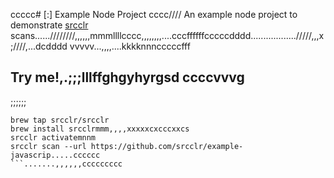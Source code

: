 ccccc# [:] Example Node Project
cccc////
An example node project to demonstrate [srcclr](https://www.srcclr.com) scans......////////,,,,,,mmmllllcccc,,,,,,,,....cccffffffcccccdddd................../////,,,x;////,...dcdddd
vvvvv...,,,,....kkkknnncccccfff
## Try me!,.;;;lllffghgyhyrgsd  ccccvvvg
;;;;;;
```wwwww...........dddd
brew tap srcclr/srcclr
brew install srcclrmmm,,,,xxxxxcxcccxxcs
srcclr activatemnnm
srcclr scan --url https://github.com/srcclr/example-javascrip.....cccccc
```.......,,,,,,ccccccccc
